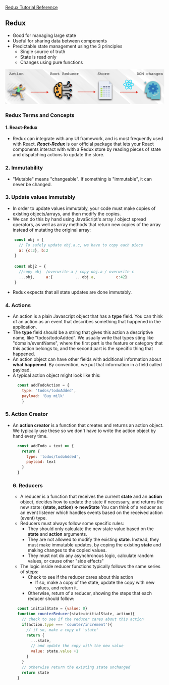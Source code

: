 [Redux Tutorial Reference](https://redux.js.org/tutorials/essentials/part-1-overview-concepts)
## Redux
- Good for managing large state
- Useful for sharing data between components
- Predictable state management using the 3 principles
  - Single source of truth
  - State is read only
  - Changes using pure functions

<img src="imgs/Redux_Flow.png" width="600" alt="Redux  Flow">

### Redux Terms and Concepts
#### 1. React-Redux
- Redux can integrate with any UI framework, and is most frequently used with React. ***React-Redux*** is our official package that lets your React components interact with with a Redux store by reading pieces of state and dispatching actions to update the store.

### 2. Immutability
- "Mutable" means "changeable". If something is "immutable", it can never be changed.

### 3. Update values immutably
- In order to update values immutably, your code must make copies of existing objects/arrays, and then modify the copies.
- We can do this by hand using JavaScript's array / object spread operators, as well as array methods that return new copies of the array instead of mutating the original array:
```javascript
    const obj = {
      // To safely update obj.a.c, we have to copy each piece
      a: {c:3}, b:2
    }

    const obj2 = {
      //copy obj  /overwrite a / copy obj.a / overwrite c
      ...obj,     a:{          ...obj.a,         c:42}
    }

```
- Redux expects that all state updates are done immutably.

### 4. Actions
- An action is a plain Javascript object that has a **type** field. You can think of an action as an event that describes something that happened in the application.
- The **type** field should be a string that gives this action a descriptive name, like "todos/todoAdded". We usually write that types sting like "domain/eventName", where the first part is the feature or category that this action belongs to, and the second part is the specific thing that happened.
- An action object can have other fields with additional information about **what happened**. By convention, we put that information in a field called payload.
- A typical action object might look like this:
  ```javascript
    const addTodoAction = {
      type: 'todos/todoAdded',
      payload: 'Buy milk'
      }
  ```
### 5. Action Creator
- An **action creator** is a function that creates and returns an action object. We typically use these so we don't have to write the action object by hand every time.
  ```javascript
    const addTodo = text => {
      return {
        type: 'todos/todoAdded',
        payload: text
      }
    }
  ```

  ### 6. Reducers
  - A reducer is a function that receives the current **state** and an **action** object, decides how to update the state if necessary, and returns the new state: **(state, action) => newState** You can think of a reducer as an event listener which handles events based on the received action (event) type.
  - Reducers must always follow some specific rules:
    - They should only calculate the new state value based on the **state** and **action** arguments.
    - They are not allowed to modify the existing **state**. Instead, they must make immutable updates, by coping the existing **state** and making changes to the copied values.
    - They must not do any asynchronous logic, calculate random values, or cause other "side effects"
  - The logic inside reducer functions typically follows the same series of steps:
    - Check to see if the reducer cares about this action
      - If so, make a copy of the state, update the copy with new values, and return it.
    - Otherwise, return of a reducer, showing the steps that each reducer should follow:

  ```javascript
    const initialState = {value: 0}
    function counterReducer(state=initialState, action){
      // check to see if the reducer cares about this action
      if(action.type === 'counter/increment'){
        // if so, make a copy of 'state'
        return {
          ...state,
          // and update the copy with the new value
          value: state.value +1
        }
      }
      // otherwise return the existing state unchanged
      return state
    }
  ```